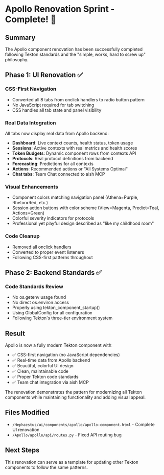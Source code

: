 # Apollo Renovation Sprint - Complete! 🎉

## Summary

The Apollo component renovation has been successfully completed following Tekton standards and the "simple, works, hard to screw up" philosophy.

## Phase 1: UI Renovation ✅

### CSS-First Navigation
- Converted all 8 tabs from onclick handlers to radio button pattern
- No JavaScript required for tab switching
- CSS handles all tab state and panel visibility

### Real Data Integration
All tabs now display real data from Apollo backend:
- **Dashboard**: Live context counts, health status, token usage
- **Sessions**: Active contexts with real metrics and health scores
- **Token Budgets**: Dynamic component rows from contexts API
- **Protocols**: Real protocol definitions from backend
- **Forecasting**: Predictions for all contexts
- **Actions**: Recommended actions or "All Systems Optimal"
- **Chat tabs**: Team Chat connected to aish MCP

### Visual Enhancements
- Component colors matching navigation panel (Athena=Purple, Rhetor=Red, etc.)
- Session action buttons with color scheme (View=Magenta, Predict=Teal, Actions=Green)
- Colorful severity indicators for protocols
- Professional yet playful design described as "like my childhood room"

### Code Cleanup
- Removed all onclick handlers
- Converted to proper event listeners
- Following CSS-first patterns throughout

## Phase 2: Backend Standards ✅

### Code Standards Review
- No os.getenv usage found
- No direct os.environ access
- Properly using tekton_component_startup()
- Using GlobalConfig for all configuration
- Following Tekton's three-tier environment system

## Result

Apollo is now a fully modern Tekton component with:
- ✅ CSS-first navigation (no JavaScript dependencies)
- ✅ Real-time data from Apollo backend
- ✅ Beautiful, colorful UI design
- ✅ Clean, maintainable code
- ✅ Proper Tekton code standards
- ✅ Team chat integration via aish MCP

The renovation demonstrates the pattern for modernizing all Tekton components while maintaining functionality and adding visual appeal.

## Files Modified
- `/Hephaestus/ui/components/apollo/apollo-component.html` - Complete UI renovation
- `/Apollo/apollo/api/routes.py` - Fixed API routing bug

## Next Steps
This renovation can serve as a template for updating other Tekton components to follow the same patterns.